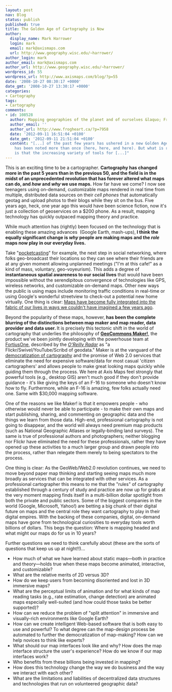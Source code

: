 ```yaml
---
layout: post
nav: Blog
status: publish
published: true
title: The Golden Age of Cartography is Now
author:
  display_name: Mark Harrower
  login: mark
  email: mark@axismaps.com
  url: http://www.geography.wisc.edu/~harrower/
author_login: mark
author_email: mark@axismaps.com
author_url: http://www.geography.wisc.edu/~harrower/
wordpress_id: 55
wordpress_url: http://www.axismaps.com/blog/?p=55
date: '2008-10-27 08:30:17 +0000'
date_gmt: '2008-10-27 13:30:17 +0000'
categories:
- Cartography
tags:
- Cartography
comments:
- id: 108528
  author: Mapping geographies of the planet and of ourselves &laquo; FrogHeart
  author_email: ''
  author_url: http://www.frogheart.ca/?p=7958
  date: '2012-09-11 16:51:04 +0100'
  date_gmt: '2012-09-11 21:51:04 +0100'
  content: "[...] of the past few years has ushered in a new Golden Age of Cartography
    has been noted more than once (here, here, and here). But what is really exciting
    is that the increasing variety of tools for [...]"
---
```

<p>This is an exciting time to be a cartographer. <strong>Cartography has changed more in the past 5 years than in the previous 50, and the field is in the midst of an unprecedented revolution that has forever altered what maps can do, and <em>how</em> and <em>why</em> we use maps.</strong> How far have we come? I now see teenagers using on-demand, customizable maps rendered in real time from multiple, distributed data sources on their <em>cell phones</em> that automatically geotag and upload photos to their blogs while they sit on the bus. Five years ago, heck, one year ago this would have been science fiction, now it's just a collection of geoservices on a $200 phone. As a result, mapping technology has quickly outpaced mapping theory and practice.</p>
<p>While much attention has (rightly) been focused on the technology that is enabling these amazing advances  (Google Earth, mash-ups),<strong> I think the equally significant change is<em> why</em> people are making maps and the <em>role</em> maps now play in our everyday lives.</strong></p>
<!--break-->
<p>Take "<a href="http://www.pocketcaster.typepad.com/" target="_blank">pocketcasting</a>" for example, the next step in social networking, where folks geo-broadcast their locations so they can see where their friends are at any given moment allowing unplanned meetings ("I'm at this cafe!" as a kind of mass, voluntary, geo-voyeurism). This adds a degree of <strong>instantaneous spatial awareness to our social lives</strong> that would have been impossible without the serendipitous convergence of technologies like GPS, wireless networks, and customizable on-demand maps. Other new ways the public is using maps include monitoring traffic conditions in real-time or using Google's wonderful streetview to check-out a potential new home virtually. One thing is clear: <a href="http://current.com/items/88988175_guilty_pleasures_maps?xid=0" target="_blank">Maps have become fully integrated into the fabric of our lives in ways we couldn't have imagined a few years ago</a>.</p>
<p>Beyond the popularity of these maps, however,<strong> has been the complete blurring of the distinctions between map maker and map reader, data provider and data user. </strong>It is precisely this tectonic shift in the world of cartography that underlies the philosophy of <a href="http://maker.geocommons.com/"><strong>GeoCommons Maker!</strong></a>, the product we've been jointly developing with the powerhouse team at <a href="http://www.fortiusone.com/">FortiusOne</a>, described by the <cite><a href="http://radar.oreilly.com/archives/2007/05/geocommons_shar.html">O'Reilly Radar</a> </cite>as "a Flickr/Swivel/YouTube/Scribd of geodata." Maker is at the vanguard of the <a href="http://www.news.wisc.edu/12916" target="_blank">democratization of cartography</a> and the promise of Web 2.0 services that eliminate the need for expensive software/data for most casual 'citizen cartographers' and allows people to make great looking maps quickly while guiding them through the process. We here at Axis Maps feel strongly that powerful tools (e.g., desktop GIS) aren't much good if they don't provide guidance - it's like giving the keys of an F-16 to someone who doesn't know how to fly. Furthermore, while an F-16 is amazing, few folks actually need one. Same with $30,000 mapping software.</p>
<p>One of the reasons we like Maker! is that it empowers people - who otherwise would never be able to participate - to make their own maps and start publishing, sharing, and commenting on geographic data and the things we learn from those data. High-end, professional cartography is not going to disappear, and the world will always need premium map products (such as National Geographic Atlases or legally-binding land surveys). The same is true of professional authors and photographers; neither blogging nor Flickr have eliminated the need for these professionals, rather they have opened up these activities to a much larger group and drawn people into the process, rather than relegate them merely to being spectators to the process. <cite></cite></p>
<p>One thing is clear: As the GeoWeb/Web2.0 revolution continues, we need to move beyond paper map thinking and starting seeing maps much more broadly as services that can be integrated with other services. As a professional cartographer this means to me that the "rules" of cartography established through a century of study and practice are now up for grabs at the very moment mapping finds itself in a multi-billion dollar spotlight from both the private and public sectors. Some of the biggest companies in the world (Google, Microsoft, Yahoo!) are betting a big chunk of their digital future on maps and the central role they want cartography to play in their digital empires. With the backing of these companies, digital, on-demand maps have gone from technological curiosities to everyday tools worth billions of dollars. This begs the question: Where is mapping headed and what might our maps do for us in 10 years?</p>
<p>Further questions we need to think carefully about (these are the sorts of questions that keep us up at night!!)...</p>
<ul>
<li>How much of what we have learned about static maps—both in practice and theory—holds true when these maps become animated, interactive, and customizable?</li>
<li>What are the relative merits of 2D versus 3D?</li>
<li>How do we keep users from becoming disoriented and lost in 3D immersive maps?</li>
<li>What are the perceptual limits of animation and for what kinds of map reading tasks (e.g., rate estimation, change detection) are animated maps especially well-suited (and how could those tasks be better supported)?</li>
<li>How can we reduce the problem of "split attention" in immersive and visually-rich environments like Google Earth?</li>
<li>How can we create intelligent Web-based software that is both easy to use and powerful? To what degree can the map-design process be automated to further the democratization of map-making? How can we help novices to think like experts?</li>
<li>What should our map interfaces look like and why? How does the map interface structure the user's experience? How do we know if our map interfaces work?</li>
<li>Who benefits from these billions being invested in mapping?</li>
<li>How does this technology change the way we do business and the way we interact with each other?</li>
<li>What are the limitations and liabilities of decentralized data structures and technologies that run on volunteered geographic data?</li>
</ul>
